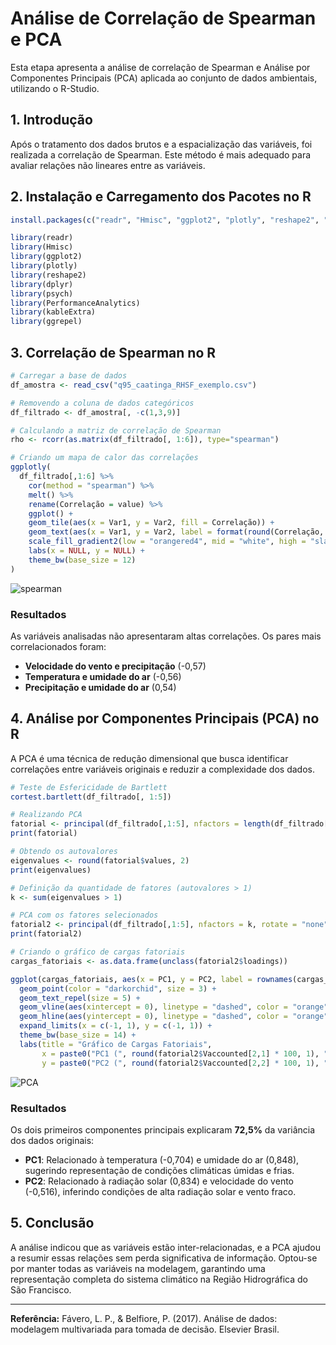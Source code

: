 # Análise de Correlação de Spearman e PCA

Esta etapa apresenta a análise de correlação de Spearman e Análise por Componentes Principais (PCA) aplicada ao conjunto de dados ambientais,
utilizando o R-Studio.

## 1. Introdução
Após o tratamento dos dados brutos e a espacialização das variáveis, foi realizada a correlação de Spearman. Este método é mais adequado para avaliar relações não lineares entre as variáveis.

## 2. Instalação e Carregamento dos Pacotes no R
```r
install.packages(c("readr", "Hmisc", "ggplot2", "plotly", "reshape2", "dplyr", "psych", "PerformanceAnalytics", "kableExtra", "ggrepel"))

library(readr)
library(Hmisc)
library(ggplot2)
library(plotly)
library(reshape2)
library(dplyr)
library(psych)
library(PerformanceAnalytics)
library(kableExtra)
library(ggrepel)
```

## 3. Correlação de Spearman no R
```r
# Carregar a base de dados
df_amostra <- read_csv("q95_caatinga_RHSF_exemplo.csv")

# Removendo a coluna de dados categóricos
df_filtrado <- df_amostra[, -c(1,3,9)]  

# Calculando a matriz de correlação de Spearman
rho <- rcorr(as.matrix(df_filtrado[, 1:6]), type="spearman")  

# Criando um mapa de calor das correlações
ggplotly(
  df_filtrado[,1:6] %>%
    cor(method = "spearman") %>%
    melt() %>%
    rename(Correlação = value) %>%
    ggplot() +
    geom_tile(aes(x = Var1, y = Var2, fill = Correlação)) +
    geom_text(aes(x = Var1, y = Var2, label = format(round(Correlação, 4))), size = 4) +
    scale_fill_gradient2(low = "orangered4", mid = "white", high = "slateblue4", name = "Correlação") +
    labs(x = NULL, y = NULL) +
    theme_bw(base_size = 12)
)
```

![spearman](https://github.com/user-attachments/assets/053a0893-0ab2-4b36-8b36-75d37a732af8)

### Resultados
As variáveis analisadas não apresentaram altas correlações. Os pares mais correlacionados foram:
- **Velocidade do vento e precipitação** (-0,57)
- **Temperatura e umidade do ar** (-0,56)
- **Precipitação e umidade do ar** (0,54)

## 4. Análise por Componentes Principais (PCA) no R
A PCA é uma técnica de redução dimensional que busca identificar correlações entre variáveis originais e reduzir a complexidade dos dados.

```r
# Teste de Esfericidade de Bartlett
cortest.bartlett(df_filtrado[, 1:5])

# Realizando PCA
fatorial <- principal(df_filtrado[,1:5], nfactors = length(df_filtrado[,1:5]), rotate = "none", scores = TRUE)
print(fatorial)

# Obtendo os autovalores
eigenvalues <- round(fatorial$values, 2)
print(eigenvalues)

# Definição da quantidade de fatores (autovalores > 1)
k <- sum(eigenvalues > 1)

# PCA com os fatores selecionados
fatorial2 <- principal(df_filtrado[,1:5], nfactors = k, rotate = "none", scores = TRUE)
print(fatorial2)
```

```r
# Criando o gráfico de cargas fatoriais
cargas_fatoriais <- as.data.frame(unclass(fatorial2$loadings))

ggplot(cargas_fatoriais, aes(x = PC1, y = PC2, label = rownames(cargas_fatoriais))) +
  geom_point(color = "darkorchid", size = 3) +
  geom_text_repel(size = 5) +
  geom_vline(aes(xintercept = 0), linetype = "dashed", color = "orange") +
  geom_hline(aes(yintercept = 0), linetype = "dashed", color = "orange") +
  expand_limits(x = c(-1, 1), y = c(-1, 1)) +
  theme_bw(base_size = 14) +
  labs(title = "Gráfico de Cargas Fatoriais",
       x = paste0("PC1 (", round(fatorial2$Vaccounted[2,1] * 100, 1), "% da variância)"),
       y = paste0("PC2 (", round(fatorial2$Vaccounted[2,2] * 100, 1), "% da variância)"))
```

![PCA](https://github.com/user-attachments/assets/68c8544d-811d-4266-b0b2-79b579ab4c5d)

### Resultados
Os dois primeiros componentes principais explicaram **72,5%** da variância dos dados originais:
- **PC1**: Relacionado à temperatura (-0,704) e umidade do ar (0,848), sugerindo representação de condições climáticas úmidas e frias.
- **PC2**: Relacionado à radiação solar (0,834) e velocidade do vento (-0,516), inferindo condições de alta radiação solar e vento fraco.

## 5. Conclusão
A análise indicou que as variáveis estão inter-relacionadas, e a PCA ajudou a resumir essas relações sem perda significativa de informação. 
Optou-se por manter todas as variáveis na modelagem, garantindo uma representação completa do sistema climático na Região Hidrográfica do São Francisco.

---
**Referência:** Fávero, L. P., & Belfiore, P. (2017). Análise de dados: modelagem multivariada para tomada de decisão. Elsevier Brasil.


